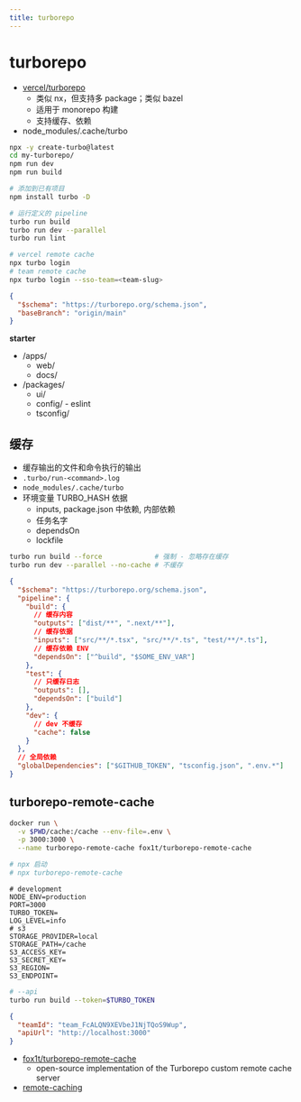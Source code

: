 ```yaml
---
title: turborepo
---
```


# turborepo

- [vercel/turborepo](https://github.com/vercel/turborepo)
  - 类似 nx，但支持多 package；类似 bazel
  - 适用于 monorepo 构建
  - 支持缓存、依赖
- node_modules/.cache/turbo

```bash
npx -y create-turbo@latest
cd my-turborepo/
npm run dev
npm run build

# 添加到已有项目
npm install turbo -D

# 运行定义的 pipeline
turbo run build
turbo run dev --parallel
turbo run lint

# vercel remote cache
npx turbo login
# team remote cache
npx turbo login --sso-team=<team-slug>
```

```json title="turbo.json"
{
  "$schema": "https://turborepo.org/schema.json",
  "baseBranch": "origin/main"
}
```

**starter**

- /apps/
  - web/
  - docs/
- /packages/
  - ui/
  - config/ - eslint
  - tsconfig/

## 缓存

- 缓存输出的文件和命令执行的输出
- `.turbo/run-<command>.log`
- `node_modules/.cache/turbo`
- 环境变量 TURBO_HASH 依据
  - inputs, package.json 中依赖, 内部依赖
  - 任务名字
  - dependsOn
  - lockfile

```bash
turbo run build --force             # 强制 - 忽略存在缓存
turbo run dev --parallel --no-cache # 不缓存
```

```json
{
  "$schema": "https://turborepo.org/schema.json",
  "pipeline": {
    "build": {
      // 缓存内容
      "outputs": ["dist/**", ".next/**"],
      // 缓存依据
      "inputs": ["src/**/*.tsx", "src/**/*.ts", "test/**/*.ts"],
      // 缓存依赖 ENV
      "dependsOn": ["^build", "$SOME_ENV_VAR"]
    },
    "test": {
      // 只缓存日志
      "outputs": [],
      "dependsOn": ["build"]
    },
    "dev": {
      // dev 不缓存
      "cache": false
    }
  },
  // 全局依赖
  "globalDependencies": ["$GITHUB_TOKEN", "tsconfig.json", ".env.*"]
}
```

## turborepo-remote-cache

```bash
docker run \
  -v $PWD/cache:/cache --env-file=.env \
  -p 3000:3000 \
  --name turborepo-remote-cache fox1t/turborepo-remote-cache

# npx 启动
# npx turborepo-remote-cache
```

```env
# development
NODE_ENV=production
PORT=3000
TURBO_TOKEN=
LOG_LEVEL=info
# s3
STORAGE_PROVIDER=local
STORAGE_PATH=/cache
S3_ACCESS_KEY=
S3_SECRET_KEY=
S3_REGION=
S3_ENDPOINT=
```

```bash
# --api
turbo run build --token=$TURBO_TOKEN
```

```json title=".turbo/config.json"
{
  "teamId": "team_FcALQN9XEVbeJ1NjTQoS9Wup",
  "apiUrl": "http://localhost:3000"
}
```

- [fox1t/turborepo-remote-cache](https://github.com/fox1t/turborepo-remote-cache)
  - open-source implementation of the Turborepo custom remote cache server
- [remote-caching](https://turborepo.org/docs/core-concepts/remote-caching)
